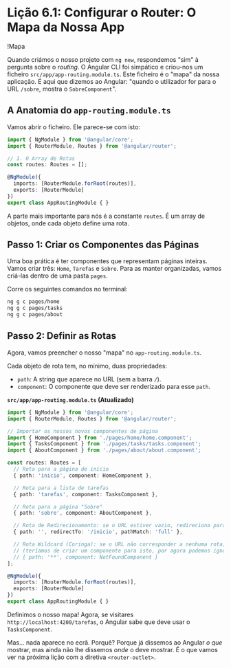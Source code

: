 # Lição 6.1: Configurar o Router: O Mapa da Nossa App

!Mapa

Quando criámos o nosso projeto com `ng new`, respondemos "sim" à pergunta sobre o *routing*. O Angular CLI foi simpático e criou-nos um ficheiro `src/app/app-routing.module.ts`. Este ficheiro é o "mapa" da nossa aplicação. É aqui que dizemos ao Angular: "quando o utilizador for para o URL `/sobre`, mostra o `SobreComponent`".

## A Anatomia do `app-routing.module.ts`

Vamos abrir o ficheiro. Ele parece-se com isto:

```typescript
import { NgModule } from '@angular/core';
import { RouterModule, Routes } from '@angular/router';

// 1. O Array de Rotas
const routes: Routes = [];

@NgModule({
  imports: [RouterModule.forRoot(routes)],
  exports: [RouterModule]
})
export class AppRoutingModule { }
```

A parte mais importante para nós é a constante `routes`. É um array de objetos, onde cada objeto define uma rota.

## Passo 1: Criar os Componentes das Páginas

Uma boa prática é ter componentes que representam páginas inteiras. Vamos criar três: `Home`, `Tarefas` e `Sobre`. Para as manter organizadas, vamos criá-las dentro de uma pasta `pages`.

Corre os seguintes comandos no terminal:

```sh
ng g c pages/home
ng g c pages/tasks
ng g c pages/about
```

## Passo 2: Definir as Rotas

Agora, vamos preencher o nosso "mapa" no `app-routing.module.ts`.

Cada objeto de rota tem, no mínimo, duas propriedades:
-   `path`: A string que aparece no URL (sem a barra `/`).
-   `component`: O componente que deve ser renderizado para esse `path`.

**`src/app/app-routing.module.ts` (Atualizado)**
```typescript
import { NgModule } from '@angular/core';
import { RouterModule, Routes } from '@angular/router';

// Importar os nossos novos componentes de página
import { HomeComponent } from './pages/home/home.component';
import { TasksComponent } from './pages/tasks/tasks.component';
import { AboutComponent } from './pages/about/about.component';

const routes: Routes = [
  // Rota para a página de início
  { path: 'inicio', component: HomeComponent },

  // Rota para a lista de tarefas
  { path: 'tarefas', component: TasksComponent },

  // Rota para a página "Sobre"
  { path: 'sobre', component: AboutComponent },

  // Rota de Redirecionamento: se o URL estiver vazio, redireciona para '/inicio'
  { path: '', redirectTo: '/inicio', pathMatch: 'full' },

  // Rota Wildcard (Coringa): se o URL não corresponder a nenhuma rota, mostra um componente de "Página não encontrada"
  // (teríamos de criar um componente para isto, por agora podemos ignorar)
  // { path: '**', component: NotFoundComponent } 
];

@NgModule({
  imports: [RouterModule.forRoot(routes)],
  exports: [RouterModule]
})
export class AppRoutingModule { }
```

Definimos o nosso mapa! Agora, se visitares `http://localhost:4200/tarefas`, o Angular sabe que deve usar o `TasksComponent`.

Mas... nada aparece no ecrã. Porquê? Porque já dissemos ao Angular *o que* mostrar, mas ainda não lhe dissemos *onde* o deve mostrar. É o que vamos ver na próxima lição com a diretiva `<router-outlet>`.